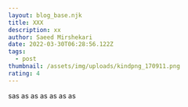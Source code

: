 ```yaml
---
layout: blog_base.njk
title: XXX
description: xx
author: Saeed Mirshekari
date: 2022-03-30T06:28:56.122Z
tags:
  - post
thumbnail: /assets/img/uploads/kindpng_170911.png
rating: 4
---
```

sas as as as as as as 